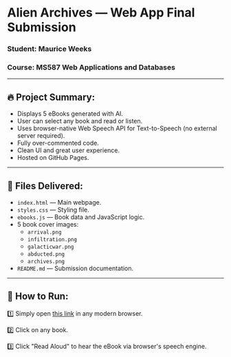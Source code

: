 # Alien Archives — Web App Final Submission

### Student: Maurice Weeks
### Course: MS587 Web Applications and Databases

---

## 🔥 Project Summary:

- Displays 5 eBooks generated with AI.
- User can select any book and read or listen.
- Uses browser-native Web Speech API for Text-to-Speech (no external server required).
- Fully over-commented code.
- Clean UI and great user experience.
- Hosted on GitHub Pages.

---

## 📂 Files Delivered:

- `index.html` — Main webpage.
- `styles.css` — Styling file.
- `ebooks.js` — Book data and JavaScript logic.
- 5 book cover images:
  - `arrival.png`
  - `infiltration.png`
  - `galacticwar.png`
  - `abducted.png`
  - `archives.png`
- `README.md` — Submission documentation.

---

## 🚀 How to Run:

1️⃣ Simply open [this link](https://mauriceweekscarter.github.io/MS587WebApp_DataBasesAssignment2.1AlienArchives/) in any modern browser.

2️⃣ Click on any book.

3️⃣ Click "Read Aloud" to hear the eBook via browser's speech engine.


